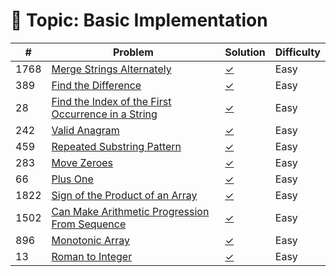 # 📂 Topic: Basic Implementation

| # | Problem | Solution | Difficulty |
|----|---------|----------|------------|
| 1768 | [Merge Strings Alternately](https://leetcode.com/problems/merge-strings-alternately/) | [✓](../Basic%20Implementation/1768.%20Merge%20Strings%20Alternately/solution.py)| Easy |
| 389 | [Find the Difference](https://leetcode.com/problems/find-the-difference/) | [✓](../../leetcode-programing-skills/Basic%20Implementation/389.%20Find%20the%20Difference/solution.py) | Easy |
| 28 | [Find the Index of the First Occurrence in a String](https://leetcode.com/problems/find-the-index-of-the-first-occurrence-in-a-string/) | [✓](../../leetcode-programing-skills/Basic%20Implementation/28.%20Find%20the%20Index%20of%20the%20First%20Occurrence%20in%20a%20String/solution.py) | Easy |
| 242 | [Valid Anagram](https://leetcode.com/problems/valid-anagram/) | [✓](../../leetcode-programing-skills/Basic%20Implementation/242.%20Valid%20Anagram/solution.py) | Easy |
| 459 | [Repeated Substring Pattern](https://leetcode.com/problems/repeated-substring-pattern/) | [✓](../../leetcode-programing-skills/Basic%20Implementation/459.%20Repeated%20Substring%20Pattern/solution.py) | Easy |
| 283 | [Move Zeroes](https://leetcode.com/problems/move-zeroes/) | [✓](../../leetcode-programing-skills/Basic%20Implementation/283.%20Move%20Zeroes/solution.py) | Easy |
| 66 | [Plus One](https://leetcode.com/problems/plus-one/) | [✓](../../leetcode-programing-skills/Basic%20Implementation/66.%20Plus%20One/solution.py) | Easy |
| 1822 | [Sign of the Product of an Array](https://leetcode.com/problems/sign-of-the-product-of-an-array/) | [✓](../../leetcode-programing-skills/Basic%20Implementation/1822.%20Sign%20of%20the%20Product%20of%20an%20Array/solution.py) | Easy |
| 1502 | [Can Make Arithmetic Progression From Sequence](https://leetcode.com/problems/can-make-arithmetic-progression-from-sequence/) | [✓](../../leetcode-programing-skills/Basic%20Implementation/1502.%20Can%20Make%20Arithmetic%20Progression%20From%20Sequence/solution.py) | Easy |
| 896 | [Monotonic Array](https://leetcode.com/problems/monotonic-array/) | [✓](../../leetcode-programing-skills/Basic%20Implementation/896.%20Monotonic%20Array/solution.py) | Easy |
| 13 | [Roman to Integer](https://leetcode.com/problems/roman-to-integer/) | [✓](../../leetcode-programing-skills/Basic%20Implementation/13.%20Roman%20to%20Integer/solution.py) | Easy |
